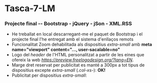 # Tasca-7-LM
### Projecte final -- Bootstrap - jQuery - jSon - XML.RSS

- He treballat en local descarregant-me el paquet de Bootstrap i el projecte final l'he entregat amb el sistema d'enllaços remots
- Funcionalitat Zoom dehabilitada als dispositius _extra-small_ amb **meta name="viewport" content="..., user-sacalable=no"**
- Logo del _header_ de l'HTML personalitzat a partir de les eines que ofereix la web _https://preview.freelogodesign.org/?lang=EN_.
- Marge dret reservat per publicitat es manté a 300px a tot tipus de dispositius excepte _extra-small_ (_.col-xs-_): **OK!** 
- Publicitat per dispositius _extra-small_:
